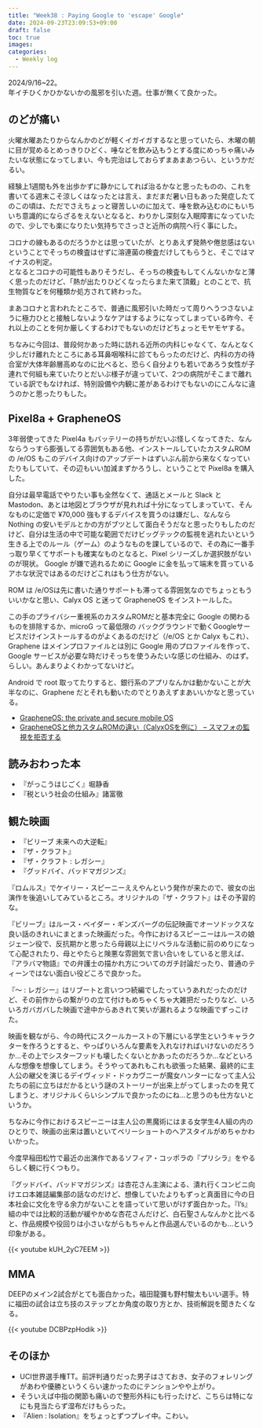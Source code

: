 ```yaml
---
title: "Week38 : Paying Google to 'escape' Google"
date: 2024-09-23T23:09:53+09:00
draft: false
toc: true
images:
categories:
  - Weekly log
---
```

2024/9/16~22。  
年イチひくかひかないかの風邪を引いた週。仕事が無くて良かった。

<!--more-->

## のどが痛い

火曜水曜あたりからなんかのどが軽くイガイガするなと思っていたら、木曜の朝に目が覚めるとめっきりひどく、唾などを飲み込もうとする度にめっちゃ痛いみたいな状態になってしまい、今も完治はしておらずまあまあつらい、というかだるい。

経験上1週間も外を出歩かずに静かにしてれば治るかなと思ったものの、これを書いてる週末こそ涼しくはなったとは言え、まだまだ暑い日もあった発症したてのこの頃は、ただでさえちょっと寝苦しいのに加えて、唾を飲み込むのにもいちいち意識的にならざるをえないとなると、わりかし深刻な入眠障害になっていたので、少しでも楽になりたい気持ちでさっさと近所の病院へ行く事にした。

コロナの線もあるのだろうかとは思っていたが、とりあえず発熱や倦怠感はないということでそっちの検査はせずに溶連菌の検査だけしてもらうと、そこではマイナスの判定。  
となるとコロナの可能性もありそうだし、そっちの検査もしてくんないかなと薄く思ったのだけど、「熱が出たりひどくなったらまた来て頂戴」とのことで、抗生物質などを何種類か処方されて終わった。

まあコロナと言われたところで、普通に風邪引いた時だって周りへうつさないように極力ひとと接触しないようなケアはするようになってしまっている昨今、それ以上のことを何か厳しくするわけでもないのだけどちょっとモヤモヤする。

ちなみに今回は、普段何かあった時に訪れる近所の内科じゃなくて、なんとなく少しだけ離れたところにある耳鼻咽喉科に診てもらったのだけど、内科の方の待合室が大体年齢層高めなのに比べると、恐らく自分よりも若いであろう女性が子連れで何組も来ていたりとだいぶ様子が違っていて、2つの病院がそこまで離れている訳でもなければ、特別設備や内観に差があるわけでもないのにこんなに違うのかと思ったりもした。

## Pixel8a + GrapheneOS

3年弱使ってきた Pixel4a もバッテリーの持ちがだいぶ怪しくなってきた、なんならうっすら膨張してる雰囲気もある他、インストールしていたカスタムROMの /e/OS もこのデバイス向けのアップデートはずいぶん前から来なくなっていたりもしていて、その辺もいい加減まずかろうし、ということで Pixel8a を購入した。

自分は最早電話でやりたい事も全然なくて、通話とメールと Slack と Mastodon、あとは地図とブラウザが見れれば十分になってしまっていて、そんなものに定価で ¥70,000 強もするデバイスを買うのは嫌だし、なんなら Nothing の安いモデルとかの方がブツとして面白そうだなと思ったりもしたのだけど、自分は生活の中で可能な範囲でだけビッグテックの監視を逃れたいという生きる上でのルール（ゲーム）のようなものを課しているので、その為に一番手っ取り早くてサポートも確実なものとなると、Pixel シリーズしか選択肢がないのが現状。 Google が嫌で逃れるために Google に金を払って端末を買っているアホな状況ではあるのだけどこれはもう仕方がない。

ROM は /e/OSは先に書いた通りサポートも滞ってる雰囲気なのでちょっともういいかなと思い、Calyx OS と迷って GrapheneOS をインストールした。

この手のプライバシー重視系のカスタムROMだと基本完全に Google の関わるものを排除するか、microG って最低限の バックグラウンドで動くGoogleサービスだけインストールするのがよくあるのだけど（/e/OS とか Calyx もこれ）、Graphene はメインプロファイルとは別に Google 用のプロファイルを作って、Google サービスが必要な時だけそっちを使うみたいな感じの仕組み、のはず。らしい。あんまりよくわかってないけど。

Android で root 取ってたりすると、銀行系のアプリなんかは動かないことが大半なのに、Graphene だとそれも動いたのでとりあえずまあいいかなと思っている。

- [GrapheneOS: the private and secure mobile OS](https://grapheneos.org/)
- [GrapheneOSと他カスタムROMの違い（CalyxOSを例に） – スマフォの監視を拒否する](https://fp.no-sheep.org/should-use-grapehene-or-calyx)

## 読みおわった本

- 『がっこうはじごく』堀静香
- 『税という社会の仕組み』諸富徹

## 観た映画

- 『ビリーブ 未来への大逆転』
- 『ザ・クラフト』
- 『ザ・クラフト : レガシー』
- 『グッドバイ、バッドマガジンズ』

『ロムルス』でケイリー・スピーニーええやんという発作が来たので、彼女の出演作を後追いしてみているところ。オリジナルの『ザ・クラフト』はその予習的な。

『ビリーブ』はルース・ベイダー・ギンズバーグの伝記映画でオーソドックスな良い話のきれいにまとまった映画だった。今作におけるスピーニーはルースの娘ジェーン役で、反抗期かと思ったら母親以上にリベラルな活動に前のめりになって心配されたり、母とやたらと険悪な雰囲気で言い合いをしていると思えば、『アラバマ物語』での弁護士の描かれ方についてのガチ討論だったり、普通のティーンではない面白い役どころで良かった。

『～ : レガシー』はリブートと言いつつ続編でしたっていうあれだったのだけど、その前作からの繋がりの立て付けもめちゃくちゃ大雑把だったりなど、いろいろガバガバした映画で途中からあきれて笑いが漏れるような映画でずっこけた。  

映画を観ながら、今の時代にスクールカーストの下層にいる学生というキャラクターを作ろうとすると、やっぱりいろんな要素を入れなければいけないのだろうか…その上でシスターフッドも壊したくないとかあったのだろうか…などといろんな想像を想像してしまう。そうやってあれもこれも欲張った結果、最終的に主人公の継父を演じるデイヴィッド・ドゥカヴニーが魔女ハンターになって主人公たちの前に立ちはだかるという謎のストーリーが出来上がってしまったのを見てしまうと、オリジナルくらいシンプルで良かったのにね…と思うのも仕方ないというか。

ちなみに今作におけるスピーニーは主人公の黒魔術にはまる女学生4人組の内のひとりで、映画の出来は置いといてベリーショートのヘアスタイルがめちゃかわいかった。

今度早稲田松竹で最近の出演作であるソフィア・コッポラの『プリシラ』をやるらしく観に行くつもり。

『グッドバイ、バッドマガジンズ』は杏花さん主演による、潰れ行くコンビニ向けエロ本雑誌編集部の話なのだけど、想像していたよりもずっと真面目に今の日本社会に文化を守る余力がないことを語っていて思いがけず面白かった。『I’s』組の中では比較的活動が緩やかめな杏花さんだけど、白石聖さんなんかと比べると、作品規模や役回りは小さいながらもちゃんと作品選んでいるのかも…という印象がある。

{{< youtube kUH_2yC7EEM >}}

## MMA

DEEPのメイン2試合がとても面白かった。福田龍彌も野村駿太もいい選手。特に福田の試合は立ち技のステップとか角度の取り方とか、技術解説を聞きたくなる。

{{< youtube DCBPzpHodik >}}

## そのほか

- UCI世界選手権TT。前評判通りだった男子はさておき、女子のフォレリングがあわや優勝というくらい速かったのにテンションやや上がり。
- そういえば中指の関節も痛いので整形外科にも行ったけど、こちらは特になにも見当たらず湿布だけもらった。
- 『Alien : Isolation』をちょっとずつプレイ中。こわい。
